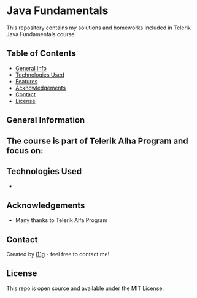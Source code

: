 # Java Fundamentals 
This repository contains my solutions and homeworks included in Telerik Java Fundamentals course. 


## Table of Contents
* [General Info](#general-information)
* [Technologies Used](#technologies-used)
* [Features](#features)
* [Acknowledgements](#acknowledgements)
* [Contact](#contact)
* [License](#license) 

## General Information
The course is part of Telerik Alha Program and focus on:
- 

## Technologies Used
- 

## Acknowledgements

- Many thanks to Telerik Alfa Program
 
## Contact
Created by [i11g](https://i11g.github.io) - feel free to contact me!

## License 
This repo is open source and available under the MIT License. 
